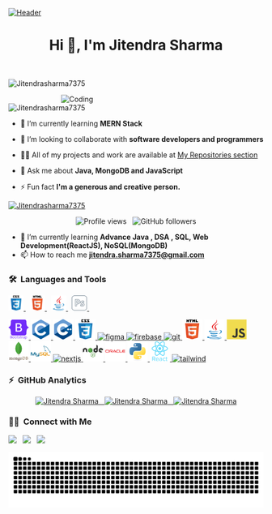 [![Header](https://th.bing.com/th/id/R.16895b231b6da505e2e4acef02a3c1fe?rik=ngCtyDYUHuj4bw&pid=ImgRaw&r=0)](https://github.com/Jitendrasharma7375)
<h1 align="center">Hi 👋, I'm Jitendra Sharma</h1>
<!-- <h3 align="center">A fervent MCA student preparing to be software developer from India</h3> -->

<br/>

<p align="left"> <img src="https://komarev.com/ghpvc/?username=Jitendrasharma7375&label=Profile%20views&color=9828cc&style=flat" alt="Jitendrasharma7375" /> </p>

<img align="right" alt="Coding" width="400" src="https://64.media.tumblr.com/2d0af9c90d1b1107313cc20bda01548a/tumblr_outwxnanpp1u79o2lo1_1280.gifv">
<p align="left"> <img src="https://komarev.com/ghpvc/?username=Jitendrasharma7375&label=Profile%20views&color=0e75b6&style=flat" alt="Jitendrasharma7375" /> </p>


- 🌱 I’m currently learning **MERN Stack**

- 👯 I’m looking to collaborate with **software developers and programmers**

- 👨‍💻 All of my projects and work are available at [My Repositories section](https://github.com/Jitendrasharma7375?tab=repositories)

- 💬 Ask me about **Java, MongoDB and JavaScript**

- ⚡ Fun fact **I'm a generous and creative person.**
  
<p align="left"> <a href="https://github.com/ryo-ma/github-profile-trophy"><img src="https://github-profile-trophy.vercel.app/?username=Jitendrasharma7375" alt="Jitendrasharma7375" /></a> </p>


<p align="center">
  <img alt="Profile views" src="https://komarev.com/ghpvc/?username=Jitendrasharma7375&color=blue&style=flat">
  &nbsp;
  <img alt="GitHub followers" src="https://img.shields.io/github/followers/Jitendrasharma7375?style=social">
</p> 

- 📖 I’m currently learning **Advance Java , DSA , SQL, Web Development(ReactJS), NoSQL(MongoDB)**
- 📫 How to reach me **jitendra.sharma7375@gmail.com**

### 🛠 &nbsp;Languages and Tools
<p align="left"> 
 
  <a href="https://github.com/Jitendrasharma7375/portfolio" target="_blank" rel="noreferrer"> 
    <img src="https://raw.githubusercontent.com/devicons/devicon/master/icons/css3/css3-original-wordmark.svg" alt="css3" width="30" height="30"/> 
  </a>   &nbsp;


  <a href="https://github.com/Jitendrasharma7375/portfolio" target="_blank" rel="noreferrer"> 
    <img src="https://raw.githubusercontent.com/devicons/devicon/master/icons/html5/html5-original-wordmark.svg" alt="html5" width="30" height="30"/> 
  </a>   &nbsp;

  <a href="https://github.com/Jitendra7375?tab=repositories" target="_blank" rel="noreferrer"> 
    <img src="https://raw.githubusercontent.com/devicons/devicon/master/icons/java/java-original.svg" alt="java" width="30" height="30"/> 
  </a>   &nbsp;

  <a href="https://www.photoshop.com/en" target="_blank" rel="noreferrer"> 
    <img src="https://raw.githubusercontent.com/devicons/devicon/master/icons/photoshop/photoshop-line.svg" alt="photoshop" width="30" height="30"/> 
  </a>   &nbsp;
<p align="left"> <a href="https://getbootstrap.com" target="_blank" rel="noreferrer"> <img src="https://raw.githubusercontent.com/devicons/devicon/master/icons/bootstrap/bootstrap-plain-wordmark.svg" alt="bootstrap" width="40" height="40"/> </a> <a href="https://www.cprogramming.com/" target="_blank" rel="noreferrer"> <img src="https://raw.githubusercontent.com/devicons/devicon/master/icons/c/c-original.svg" alt="c" width="40" height="40"/> </a> <a href="https://www.w3schools.com/cpp/" target="_blank" rel="noreferrer"> <img src="https://raw.githubusercontent.com/devicons/devicon/master/icons/cplusplus/cplusplus-original.svg" alt="cplusplus" width="40" height="40"/> </a> <a href="https://www.w3schools.com/css/" target="_blank" rel="noreferrer"> <img src="https://raw.githubusercontent.com/devicons/devicon/master/icons/css3/css3-original-wordmark.svg" alt="css3" width="40" height="40"/> </a> <a href="https://www.figma.com/" target="_blank" rel="noreferrer"> <img src="https://www.vectorlogo.zone/logos/figma/figma-icon.svg" alt="figma" width="40" height="40"/> </a> <a href="https://firebase.google.com/" target="_blank" rel="noreferrer"> <img src="https://www.vectorlogo.zone/logos/firebase/firebase-icon.svg" alt="firebase" width="40" height="40"/> </a> <a href="https://git-scm.com/" target="_blank" rel="noreferrer"> <img src="https://www.vectorlogo.zone/logos/git-scm/git-scm-icon.svg" alt="git" width="40" height="40"/> </a> <a href="https://www.w3.org/html/" target="_blank" rel="noreferrer"> <img src="https://raw.githubusercontent.com/devicons/devicon/master/icons/html5/html5-original-wordmark.svg" alt="html5" width="40" height="40"/> </a> <a href="https://www.java.com" target="_blank" rel="noreferrer"> <img src="https://raw.githubusercontent.com/devicons/devicon/master/icons/java/java-original.svg" alt="java" width="40" height="40"/> </a> <a href="https://developer.mozilla.org/en-US/docs/Web/JavaScript" target="_blank" rel="noreferrer"> <img src="https://raw.githubusercontent.com/devicons/devicon/master/icons/javascript/javascript-original.svg" alt="javascript" width="40" height="40"/> </a> <a href="https://www.mongodb.com/" target="_blank" rel="noreferrer"> <img src="https://raw.githubusercontent.com/devicons/devicon/master/icons/mongodb/mongodb-original-wordmark.svg" alt="mongodb" width="40" height="40"/> </a> <a href="https://www.mysql.com/" target="_blank" rel="noreferrer"> <img src="https://raw.githubusercontent.com/devicons/devicon/master/icons/mysql/mysql-original-wordmark.svg" alt="mysql" width="40" height="40"/> </a> <a href="https://nextjs.org/" target="_blank" rel="noreferrer"> <img src="https://cdn.worldvectorlogo.com/logos/nextjs-2.svg" alt="nextjs" width="40" height="40"/> </a> <a href="https://nodejs.org" target="_blank" rel="noreferrer"> <img src="https://raw.githubusercontent.com/devicons/devicon/master/icons/nodejs/nodejs-original-wordmark.svg" alt="nodejs" width="40" height="40"/> </a> <a href="https://www.oracle.com/" target="_blank" rel="noreferrer"> <img src="https://raw.githubusercontent.com/devicons/devicon/master/icons/oracle/oracle-original.svg" alt="oracle" width="40" height="40"/> </a> <a href="https://www.python.org" target="_blank" rel="noreferrer"> <img src="https://raw.githubusercontent.com/devicons/devicon/master/icons/python/python-original.svg" alt="python" width="40" height="40"/> </a> <a href="https://reactjs.org/" target="_blank" rel="noreferrer"> <img src="https://raw.githubusercontent.com/devicons/devicon/master/icons/react/react-original-wordmark.svg" alt="react" width="40" height="40"/> </a> <a href="https://tailwindcss.com/" target="_blank" rel="noreferrer"> <img src="https://www.vectorlogo.zone/logos/tailwindcss/tailwindcss-icon.svg" alt="tailwind" width="40" height="40"/> </a> </p>
</p>


### ⚡ &nbsp;GitHub Analytics
<p align="center">
<a href="https://github.com/Jitendrasharma7375">
  <img height="180em" src="https://github-readme-streak-stats.herokuapp.com/?user=jitendrasharma7375&theme=algolia" alt="Jitendra Sharma" />
  &nbsp;
  <img height="180em" src="https://github-readme-stats-eight-theta.vercel.app/api/top-langs/?username=Jitendrasharma7375&layout=compact&langs_count=8&theme=algolia" alt="Jitendra Sharma" />
  &nbsp;
   <img height="160em" src="https://github-readme-stats-eight-theta.vercel.app/api?username=Jitendrasharma7375&show_icons=true&theme=algolia&include_all_commits=true&count_private=true" alt="Jitendra Sharma" /> 
</a>
</p>


### 🤝🏻 &nbsp;Connect with Me
<p>
<a href="https://www.linkedin.com/in/jitendrasharma7375/"><img src="https://img.shields.io/badge/-Jitendra Sharma-0077B5?style=flat&logo=Linkedin&logoColor=white"/></a>
&nbsp;
<a href="mailto:jitendra.sharma7375@gmail.com"><img src="https://img.shields.io/badge/-jitendra.sharma7375@gmail.com-D14836?style=flat&logo=Gmail&logoColor=white"/></a>
&nbsp;
<a href="https://twitter.com/Jitendrasharma7375"><img src="https://img.shields.io/badge/-@Jitendra Sharma-1877F2?style=flat&logo=Twitter&logoColor=white"/></a>
</p>

<img src="https://raw.githubusercontent.com/Jitendrasharma7375/Jitendrasharma7375/output/snake.svg" alt="Snake animation" />

###



